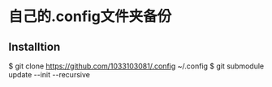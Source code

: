 # 自己的.config文件夹备份

## Installtion
$ git clone https://github.com/1033103081/.config ~/.config
$ git submodule update --init --recursive
